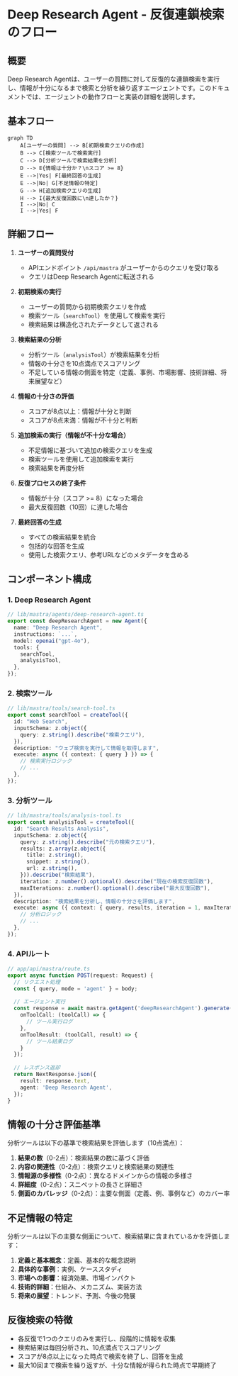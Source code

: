 # Deep Research Agent - 反復連鎖検索のフロー

## 概要

Deep Research Agentは、ユーザーの質問に対して反復的な連鎖検索を実行し、情報が十分になるまで検索と分析を繰り返すエージェントです。このドキュメントでは、エージェントの動作フローと実装の詳細を説明します。

## 基本フロー

```mermaid
graph TD
    A[ユーザーの質問] --> B[初期検索クエリの作成]
    B --> C[検索ツールで検索実行]
    C --> D[分析ツールで検索結果を分析]
    D --> E{情報は十分か？\nスコア >= 8}
    E -->|Yes| F[最終回答の生成]
    E -->|No| G[不足情報の特定]
    G --> H[追加検索クエリの生成]
    H --> I{最大反復回数に\n達したか？}
    I -->|No| C
    I -->|Yes| F
```

## 詳細フロー

1. **ユーザーの質問受付**
   - APIエンドポイント `/api/mastra` がユーザーからのクエリを受け取る
   - クエリはDeep Research Agentに転送される

2. **初期検索の実行**
   - ユーザーの質問から初期検索クエリを作成
   - 検索ツール（`searchTool`）を使用して検索を実行
   - 検索結果は構造化されたデータとして返される

3. **検索結果の分析**
   - 分析ツール（`analysisTool`）が検索結果を分析
   - 情報の十分さを10点満点でスコアリング
   - 不足している情報の側面を特定（定義、事例、市場影響、技術詳細、将来展望など）

4. **情報の十分さの評価**
   - スコアが8点以上：情報が十分と判断
   - スコアが8点未満：情報が不十分と判断

5. **追加検索の実行（情報が不十分な場合）**
   - 不足情報に基づいて追加の検索クエリを生成
   - 検索ツールを使用して追加検索を実行
   - 検索結果を再度分析

6. **反復プロセスの終了条件**
   - 情報が十分（スコア >= 8）になった場合
   - 最大反復回数（10回）に達した場合

7. **最終回答の生成**
   - すべての検索結果を統合
   - 包括的な回答を生成
   - 使用した検索クエリ、参考URLなどのメタデータを含める

## コンポーネント構成

### 1. Deep Research Agent

```typescript
// lib/mastra/agents/deep-research-agent.ts
export const deepResearchAgent = new Agent({
  name: "Deep Research Agent",
  instructions: `...`,
  model: openai("gpt-4o"),
  tools: {
    searchTool,
    analysisTool,
  },
});
```

### 2. 検索ツール

```typescript
// lib/mastra/tools/search-tool.ts
export const searchTool = createTool({
  id: "Web Search",
  inputSchema: z.object({
    query: z.string().describe("検索クエリ"),
  }),
  description: "ウェブ検索を実行して情報を取得します",
  execute: async ({ context: { query } }) => {
    // 検索実行ロジック
    // ...
  },
});
```

### 3. 分析ツール

```typescript
// lib/mastra/tools/analysis-tool.ts
export const analysisTool = createTool({
  id: "Search Results Analysis",
  inputSchema: z.object({
    query: z.string().describe("元の検索クエリ"),
    results: z.array(z.object({
      title: z.string(),
      snippet: z.string(),
      url: z.string(),
    })).describe("検索結果"),
    iteration: z.number().optional().describe("現在の検索反復回数"),
    maxIterations: z.number().optional().describe("最大反復回数"),
  }),
  description: "検索結果を分析し、情報の十分さを評価します",
  execute: async ({ context: { query, results, iteration = 1, maxIterations = 10 } }) => {
    // 分析ロジック
    // ...
  },
});
```

### 4. APIルート

```typescript
// app/api/mastra/route.ts
export async function POST(request: Request) {
  // リクエスト処理
  const { query, mode = 'agent' } = body;
  
  // エージェント実行
  const response = await mastra.getAgent('deepResearchAgent').generate(messages, {
    onToolCall: (toolCall) => {
      // ツール実行ログ
    },
    onToolResult: (toolCall, result) => {
      // ツール結果ログ
    }
  });
  
  // レスポンス返却
  return NextResponse.json({
    result: response.text,
    agent: 'Deep Research Agent',
  });
}
```

## 情報の十分さ評価基準

分析ツールは以下の基準で検索結果を評価します（10点満点）：

1. **結果の数**（0-2点）：検索結果の数に基づく評価
2. **内容の関連性**（0-2点）：検索クエリと検索結果の関連性
3. **情報源の多様性**（0-2点）：異なるドメインからの情報の多様さ
4. **詳細度**（0-2点）：スニペットの長さと詳細さ
5. **側面のカバレッジ**（0-2点）：主要な側面（定義、例、事例など）のカバー率

## 不足情報の特定

分析ツールは以下の主要な側面について、検索結果に含まれているかを評価します：

1. **定義と基本概念**：定義、基本的な概念説明
2. **具体的な事例**：実例、ケーススタディ
3. **市場への影響**：経済効果、市場インパクト
4. **技術的詳細**：仕組み、メカニズム、実装方法
5. **将来の展望**：トレンド、予測、今後の発展

## 反復検索の特徴

- 各反復で1つのクエリのみを実行し、段階的に情報を収集
- 検索結果は毎回分析され、10点満点でスコアリング
- スコアが8点以上になった時点で検索を終了し、回答を生成
- 最大10回まで検索を繰り返すが、十分な情報が得られた時点で早期終了
